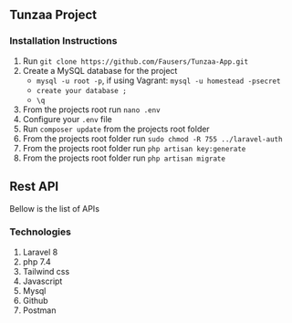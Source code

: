## Tunzaa Project

### Installation Instructions
1. Run `git clone https://github.com/Fausers/Tunzaa-App.git`
2. Create a MySQL database for the project
    * ```mysql -u root -p```, if using Vagrant: ```mysql -u homestead -psecret```
    * ```create your database ;```
    * ```\q```
3. From the projects root run `nano .env`
4. Configure your `.env` file
5. Run `composer update` from the projects root folder 
6. From the projects root folder run `sudo chmod -R 755 ../laravel-auth`
7. From the projects root folder run `php artisan key:generate`
8. From the projects root folder run `php artisan migrate`


## Rest API

Bellow is the list of APIs

### Technologies
1. Laravel 8
2. php 7.4
3. Tailwind css
4. Javascript
5. Mysql 
6. Github
7. Postman
